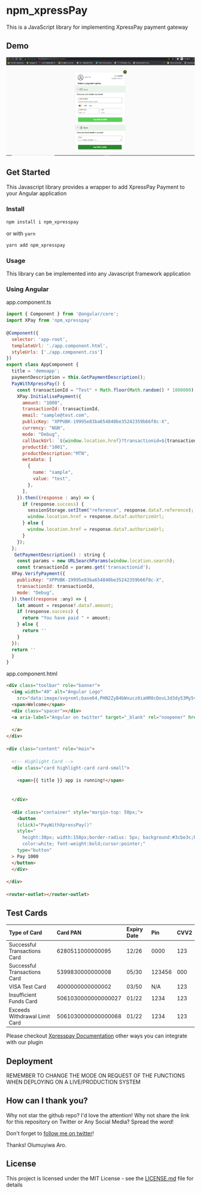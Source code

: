 # npm_xpressPay

This is a JavaScript library for implementing XpressPay payment gateway

## Demo

![Demo](npm_xpressPay.PNG?raw=true "Demo Image")

## Get Started

This Javascript library provides a wrapper to add XpressPay Payment to your Angular application



### Install

```sh
npm install i npm_xpresspay
```

or with `yarn`

```sh
yarn add npm_xpresspay
```

### Usage

This library can be implemented into any Javascript framework application


###  Using Angular
app.component.ts
```javascript
import { Component } from '@angular/core';
import XPay from 'npm_xpresspay'

@Component({
  selector: 'app-root',
  templateUrl: './app.component.html',
  styleUrls: ['./app.component.css']
})
export class AppComponent {
  title = 'demoapp';
  paymentDescription = this.GetPaymentDescription();
  PayWithXpressPay() {
    const transactionId = "Test" + Math.floor(Math.random() * 1000000);
    XPay.InitialisePayment({
      amount: "1000",
      transactionId: transactionId,
      email: "sample@test.com",
      publicKey: "XPPUBK-19995e83ba654840be35242359b66f8c-X",
      currency: "NGN",
      mode: "Debug",
      callbackUrl: `${window.location.href}?transactionid=${transactionId}`,
      productId:"1001",
      productDescription:"MTN",
      metadata: [
        {
          name: "sample",
          value: "test",
        },
      ],
    }).then((response : any) => {
      if (response.success) {
        sessionStorage.setItem("reference", response.data?.reference); // it should be saved to Database (optional)
        window.location.href = response.data?.authorizeUrl;
      } else {
        window.location.href = response.data?.authorizeUrl;
      }
    });
  };
   GetPaymentDescription() : string {
    const params = new URLSearchParams(window.location.search);
    const transactionId = params.get('transactionid');
  XPay.VerifyPayment({
    publicKey: "XPPUBK-19995e83ba654840be35242359b66f8c-X",
    transactionId: transactionId,
    mode: "Debug",
  }).then((response :any) => {
    let amount = response?.data?.amount;
    if (response.success) {
      return "You have paid " + amount;
    } else {
      return ''
    }
  });
  return ''
  }
}

```
app.component.html
```html
<div class="toolbar" role="banner">
  <img width="40" alt="Angular Logo"
    src="data:image/svg+xml;base64,PHN2ZyB4bWxucz0iaHR0cDovL3d3dy53My5vcmcvMjAwMC9zdmciIHZpZXdCb3g9IjAgMCAyNTAgMjUwIj4KICAgIDxwYXRoIGZpbGw9IiNERDAwMzEiIGQ9Ik0xMjUgMzBMMzEuOSA2My4ybDE0LjIgMTIzLjFMMTI1IDIzMGw3OC45LTQzLjcgMTQuMi0xMjMuMXoiIC8+CiAgICA8cGF0aCBmaWxsPSIjQzMwMDJGIiBkPSJNMTI1IDMwdjIyLjItLjFWMjMwbDc4LjktNDMuNyAxNC4yLTEyMy4xTDEyNSAzMHoiIC8+CiAgICA8cGF0aCAgZmlsbD0iI0ZGRkZGRiIgZD0iTTEyNSA1Mi4xTDY2LjggMTgyLjZoMjEuN2wxMS43LTI5LjJoNDkuNGwxMS43IDI5LjJIMTgzTDEyNSA1Mi4xem0xNyA4My4zaC0zNGwxNy00MC45IDE3IDQwLjl6IiAvPgogIDwvc3ZnPg==" />
  <span>Welcome</span>
  <div class="spacer"></div>
  <a aria-label="Angular on twitter" target="_blank" rel="noopener" href="https://twitter.com/angular" title="Twitter">

  </a>
</div>

<div class="content" role="main">

  <!-- Highlight Card -->
  <div class="card highlight-card card-small">

    <span>{{ title }} app is running!</span>


  </div>

  <div class="container" style="margin-top: 50px;">
    <button
    (click)="PayWithXpressPay()"
    style="
      height:30px; width:150px;border-radius: 5px; background:#3cbe3c;border: none;
      color:white; font-weight:bold;cursor:pointer;"
    type="button"
  > Pay 1000
  </button>
  </div>

</div>

<router-outlet></router-outlet>


```
## Test Cards
|Type of Card       | Card PAN              | Expiry Date  | Pin  | CVV2   
| :------------------------------------------------- | :------------------------- | :---------- | :---------- | :----------
| Successful Transactions Card | 6280511000000095  | 12/26 | 0000 | 123
| Successful Transactions Card | 5399830000000008  | 05/30 | 123456 | 000
| VISA Test Card | 4000000000000002  | 	03/50 | 	N/A | 123
| Insufficient Funds Card | 5061030000000000027  | 01/22 | 1234 | 123
| Exceeds Withdrawal Limit Card | 5061030000000000068  | 01/22 | 1234 | 123


Please checkout [Xpresspay Documentation](https://github.com) other ways you can integrate with our plugin
## Deployment

REMEMBER TO CHANGE THE MODE ON REQUEST OF THE FUNCTIONS WHEN DEPLOYING ON A LIVE/PRODUCTION SYSTEM


## How can I thank you?

Why not star the github repo? I'd love the attention! Why not share the link for this repository on Twitter or Any Social Media? Spread the word!

Don't forget to [follow me on twitter](https://twitter.com/muyiTechBadtGuy)!

Thanks!
Olumuyiwa Aro.

## License

This project is licensed under the MIT License - see the [LICENSE.md](LICENSE.md) file for details
